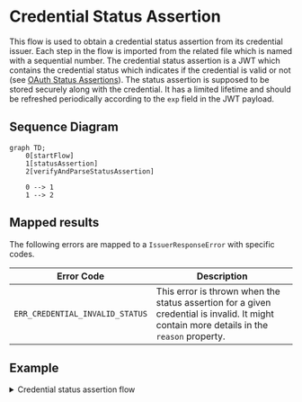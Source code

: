 # Credential Status Assertion

This flow is used to obtain a credential status assertion from its credential issuer. Each step in the flow is imported from the related file which is named with a sequential number.
The credential status assertion is a JWT which contains the credential status which indicates if the credential is valid or not (see [OAuth Status Assertions](https://italia.github.io/eid-wallet-it-docs/versione-corrente/en/credential-revocation.html#oauth-status-assertions)).
The status assertion is supposed to be stored securely along with the credential. It has a limited lifetime and should be refreshed periodically according to the `exp` field in the JWT payload.

## Sequence Diagram

```mermaid
graph TD;
    0[startFlow]
    1[statusAssertion]
    2[verifyAndParseStatusAssertion]

    0 --> 1
    1 --> 2
```


## Mapped results

The following errors are mapped to a `IssuerResponseError` with specific codes.

|Error Code|Description|
|----------|-----------|
|`ERR_CREDENTIAL_INVALID_STATUS`|This error is thrown when the status assertion for a given credential is invalid. It might contain more details in the `reason` property.|

## Example

<details>
  <summary>Credential status assertion flow</summary>

```ts
// Start the issuance flow
const credentialIssuerUrl = "https://issuer.example.com";
const startFlow: Credential.Status.StartFlow = () => ({
  issuerUrl: credentialIssuerUrl, // Let's assum
});

const { issuerUrl } = startFlow();

// Evaluate issuer trust
const { issuerConf } = await Credential.Status.evaluateIssuerTrust(issuerUrl);

// Get the credential assertion
const res = await Credential.Status.statusAssertion(
  issuerConf,
  credential,
  format,
  { credentialCryptoContext, wiaCryptoContext }
);

// Verify and parse the status assertion
const { parsedStatusAssertion } =
  await Credential.Status.verifyAndParseStatusAssertion(
    issuerConf,
    res.statusAssertion,
    credential,
    format
  );

return {
  statusAssertion: res.statusAssertion,
  parsedStatusAssertion,
};
```

</details>
